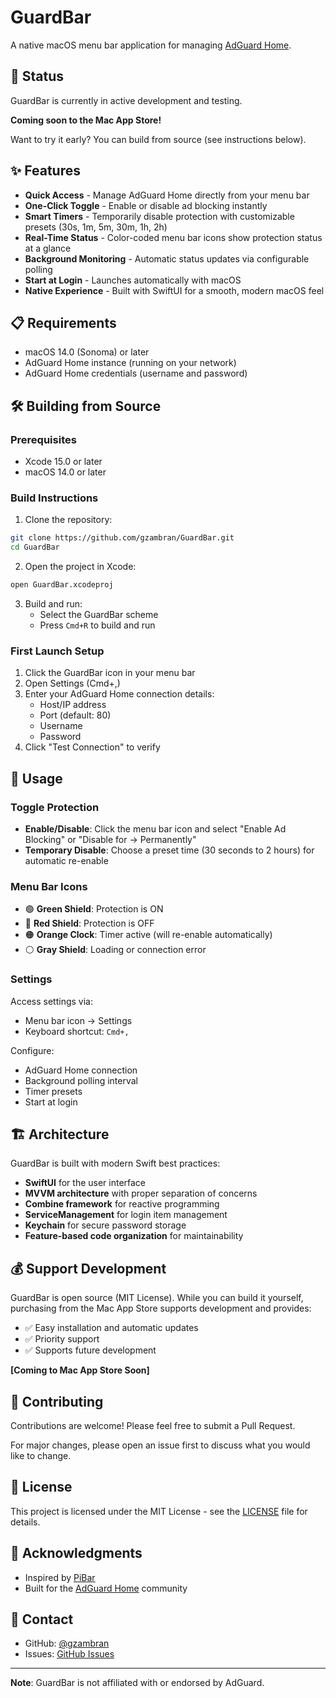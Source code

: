 # GuardBar

A native macOS menu bar application for managing [AdGuard Home](https://adguard.com/en/adguard-home/overview.html).

## 🚀 Status

GuardBar is currently in active development and testing.

**Coming soon to the Mac App Store!**

Want to try it early? You can build from source (see instructions below).

## ✨ Features

- **Quick Access** - Manage AdGuard Home directly from your menu bar
- **One-Click Toggle** - Enable or disable ad blocking instantly
- **Smart Timers** - Temporarily disable protection with customizable presets (30s, 1m, 5m, 30m, 1h, 2h)
- **Real-Time Status** - Color-coded menu bar icons show protection status at a glance
- **Background Monitoring** - Automatic status updates via configurable polling
- **Start at Login** - Launches automatically with macOS
- **Native Experience** - Built with SwiftUI for a smooth, modern macOS feel

## 📋 Requirements

- macOS 14.0 (Sonoma) or later
- AdGuard Home instance (running on your network)
- AdGuard Home credentials (username and password)

## 🛠️ Building from Source

### Prerequisites

- Xcode 15.0 or later
- macOS 14.0 or later

### Build Instructions

1. Clone the repository:
```bash
git clone https://github.com/gzambran/GuardBar.git
cd GuardBar
```

2. Open the project in Xcode:
```bash
open GuardBar.xcodeproj
```

3. Build and run:
   - Select the GuardBar scheme
   - Press `Cmd+R` to build and run

### First Launch Setup

1. Click the GuardBar icon in your menu bar
2. Open Settings (Cmd+,)
3. Enter your AdGuard Home connection details:
   - Host/IP address
   - Port (default: 80)
   - Username
   - Password
4. Click "Test Connection" to verify

## 🎯 Usage

### Toggle Protection

- **Enable/Disable**: Click the menu bar icon and select "Enable Ad Blocking" or "Disable for → Permanently"
- **Temporary Disable**: Choose a preset time (30 seconds to 2 hours) for automatic re-enable

### Menu Bar Icons

- 🟢 **Green Shield**: Protection is ON
- 🔴 **Red Shield**: Protection is OFF
- 🟠 **Orange Clock**: Timer active (will re-enable automatically)
- ⚪ **Gray Shield**: Loading or connection error

### Settings

Access settings via:
- Menu bar icon → Settings
- Keyboard shortcut: `Cmd+,`

Configure:
- AdGuard Home connection
- Background polling interval
- Timer presets
- Start at login

## 🏗️ Architecture

GuardBar is built with modern Swift best practices:

- **SwiftUI** for the user interface
- **MVVM architecture** with proper separation of concerns
- **Combine framework** for reactive programming
- **ServiceManagement** for login item management
- **Keychain** for secure password storage
- **Feature-based code organization** for maintainability

## 💰 Support Development

GuardBar is open source (MIT License). While you can build it yourself, purchasing from the Mac App Store supports development and provides:

- ✅ Easy installation and automatic updates
- ✅ Priority support
- ✅ Supports future development

**[Coming to Mac App Store Soon]**

## 🤝 Contributing

Contributions are welcome! Please feel free to submit a Pull Request.

For major changes, please open an issue first to discuss what you would like to change.

## 📝 License

This project is licensed under the MIT License - see the [LICENSE](LICENSE) file for details.

## 🙏 Acknowledgments

- Inspired by [PiBar](https://github.com/amiantos/pibar)
- Built for the [AdGuard Home](https://github.com/AdguardTeam/AdGuardHome) community

## 📧 Contact

- GitHub: [@gzambran](https://github.com/gzambran)
- Issues: [GitHub Issues](https://github.com/gzambran/GuardBar/issues)

---

**Note**: GuardBar is not affiliated with or endorsed by AdGuard.